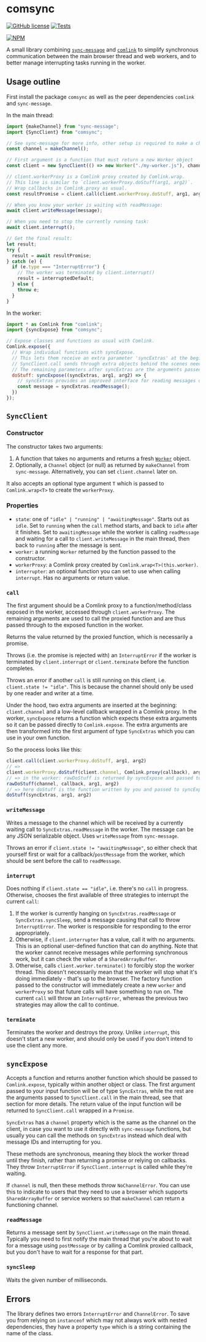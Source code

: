 # comsync

[![GitHub license](https://img.shields.io/github/license/alexmojaki/comsync?style=flat)](https://github.com/alexmojaki/comsync/blob/master/LICENSE) [![Tests](https://github.com/alexmojaki/comsync/workflows/CI/badge.svg)](https://github.com/alexmojaki/comsync/actions)

[![NPM](https://nodei.co/npm/comsync.png)](https://npmjs.org/package/comsync)

A small library combining [`sync-message`](https://github.com/alexmojaki/sync-message) and [`comlink`](https://github.com/GoogleChromeLabs/comlink) to simplify synchronous communication between the main browser thread and web workers, and to better manage interrupting tasks running in the worker.

## Usage outline

First install the package `comsync` as well as the peer dependencies `comlink` and `sync-message`.

In the main thread:

```js
import {makeChannel} from "sync-message";
import {SyncClient} from "comsync";

// See sync-message for more info, other setup is required to make a channel.
const channel = makeChannel();

// First argument is a function that must return a new Worker object
const client = new SyncClient(() => new Worker("./my-worker.js"), channel);

// client.workerProxy is a Comlink proxy created by Comlink.wrap.
// This line is similar to `client.workerProxy.doStuff(arg1, arg2)`.
// Wrap callbacks in Comlink.proxy as usual.
const resultPromise = client.call(client.workerProxy.doStuff, arg1, arg2);

// When you know your worker is waiting with readMessage:
await client.writeMessage(message);

// When you need to stop the currently running task:
await client.interrupt();

// Get the final result:
let result;
try {
  result = await resultPromise;
} catch (e) {
  if (e.type === "InterruptError") {
    // The worker was terminated by client.interrupt()
    result = interruptedDefault;
  } else {
    throw e;
  }
}
```

In the worker:

```js
import * as Comlink from "comlink";
import {syncExpose} from "comsync";

// Expose classes and functions as usual with Comlink.
Comlink.expose({
  // Wrap individual functions with syncExpose.
  // This lets them receive an extra parameter 'syncExtras' at the beginning.
  // SyncClient.call sends through extra objects behind the scenes needed to construct syncExtras.
  // The remaining parameters after syncExtras are the arguments passed to SyncClient.call after the proxy method.
  doStuff: syncExpose((syncExtras, arg1, arg2) => {
    // syncExtras provides an improved interface for reading messages over raw sync-message.
    const message = syncExtras.readMessage();
  })
});
```

## `SyncClient`

### Constructor

The constructor takes two arguments:

1. A function that takes no arguments and returns a fresh [`Worker`](https://developer.mozilla.org/en-US/docs/Web/API/Worker) object.
2. Optionally, a `Channel` object (or null) as returned by `makeChannel` from `sync-message`. Alternatively, you can set `client.channel` later on.

It also accepts an optional type argument `T` which is passed to `Comlink.wrap<T>` to create the `workerProxy`.

### Properties

- `state`: one of `"idle" | "running" | "awaitingMessage"`. Starts out as `idle`. Set to `running` when the `call` method starts, and back to `idle` after it finishes. Set to `awaitingMessage` while the worker is calling `readMessage` and waiting for a call to `client.writeMessage` in the main thread, then back to `running` after the message is sent.
- `worker`: a running `Worker` returned by the function passed to the constructor.
- `workerProxy`: a Comlink proxy created by `Comlink.wrap<T>(this.worker)`.
- `interrupter`: an optional function you can set to use when calling `interrupt`. Has no arguments or return value.

### `call`

The first argument should be a Comlink proxy to a function/method/class exposed in the worker, accessed through `client.workerProxy`.
The remaining arguments are used to call the proxied function and are thus passed through to the exposed function in the worker.

Returns the value returned by the proxied function, which is necessarily a promise.

Throws (i.e. the promise is rejected with) an `InterruptError` if the worker is terminated by `client.interrupt` or `client.terminate` before the function completes.

Throws an error if another `call` is still running on this client, i.e. `client.state != "idle"`. This is because the channel should only be used by one reader and writer at a time.

Under the hood, two extra arguments are inserted at the beginning: `client.channel` and a low-level callback wrapped in a Comlink proxy.
In the worker, `syncExpose` returns a function which expects these extra arguments so it can be passed directly to `Comlink.expose`.
The extra arguments are then transformed into the first argument of type `SyncExtras` which you can use in your own function.

So the process looks like this:

```js
client.call(client.workerProxy.doStuff, arg1, arg2)
// =>
client.workerProxy.doStuff(client.channel, Comlink.proxy(callback), arg1, arg2)
// => in the worker: rawDoStuff is returned by syncExpose and passed to Comlink.expose
rawDoStuff(channel, callback, arg1, arg2)
// => here doStuff is the function written by you and passed to syncExpose
doStuff(syncExtras, arg1, arg2)
```

### `writeMessage`

Writes a message to the channel which will be received by a currently waiting call to `SyncExtras.readMessage` in the worker. The message can be any JSON serializable object. Uses `writeMessage` from `sync-message`.

Throws an error if `client.state != "awaitingMessage"`, so either check that yourself first or wait for a callback/`postMessage` from the worker, which should be sent before the call to `readMessage`.

### `interrupt`

Does nothing if `client.state == "idle"`, i.e. there's no `call` in progress. Otherwise, chooses the first available of three strategies  to interrupt the current `call`:

1. If the worker is currently hanging on `SyncExtras.readMessage` or `SyncExtras.syncSleep`, send a message causing that call to throw `InterruptError`. The worker is responsible for responding to the error appropriately.
2. Otherwise, if `client.interrupter` has a value, call it with no arguments. This is an optional user-defined function that can do anything. Note that the worker cannot receive messages while performing synchronous work, but it can check the value of a `SharedArrayBuffer`.
3. Otherwise, calls `client.worker.terminate()` to forcibly stop the worker thread. This doesn't necessarily mean that the worker will stop what it's doing immediately - that's up to the browser. The factory function passed to the constructor will immediately create a new `worker` and `workerProxy` so that future calls will have something to run on. The current `call` will throw an `InterruptError`, whereas the previous two strategies may allow the call to continue.

### `terminate`

Terminates the worker and destroys the proxy. Unlike `interrupt`, this doesn't start a new worker, and should only be used if you don't intend to use the client any more.

## `syncExpose`

Accepts a function and returns another function which should be passed to `Comlink.expose`, typically within another object or class.
The first argument passed to your input function will be of type `SyncExtras`, while the rest are the arguments passed to `SyncClient.call` in the main thread, see that section for more details. The return value of the input function will be returned to `SyncClient.call` wrapped in a `Promise`.

`SyncExtras` has a `channel` property which is the same as the channel on the client, in case you want to use it directly with `sync-message` functions, but usually you can call the methods on `SyncExtras` instead which deal with message IDs and interrupting for you.

These methods are synchronous, meaning they block the worker thread until they finish, rather than returning a promise or relying on callbacks. They throw `InterruptError` if `SyncClient.interrupt` is called while they're waiting.

If `channel` is null, then these methods throw `NoChannelError`. You can use this to indicate to users that they need to use a browser which supports `SharedArrayBuffer` or service workers so that `makeChannel` can return a functioning channel.

### `readMessage`

Returns a message sent by `SyncClient.writeMessage` on the main thread. Typically you need to first notify the main thread that you're about to wait for a message using `postMessage` or by calling a Comlink proxied callback, but you don't have to wait for a response for that part.

### `syncSleep`

Waits the given number of milliseconds.

## Errors

The library defines two errors `InterruptError` and `ChannelError`. To save you from relying on `instanceof` which may not always work with nested dependencies, they have a property `type` which is a string containing the name of the class.
